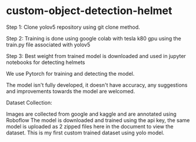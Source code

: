 # custom-object-detection-helmet

Step 1: Clone yolov5 repository using git clone method.

Step 2: Training is done using google colab with tesla k80 gpu using the train.py file associated with yolov5

Step 3: Best weight from trained model is downloaded and used in jupyter notebooks for detecting helmets

We use Pytorch for training and detecting the model.

The model isn't fully developed, it doesn't have accuracy, any suggestions and improvements towards the model are welcomed.

Dataset Collection:

Images are collected from google and kaggle and are annotated using Roboflow
The model is downloaded and trained using the api key, the same model is uploaded as 2 zipped files here in the document to view the dataset.
This is my first custom trained dataset using yolo model.
